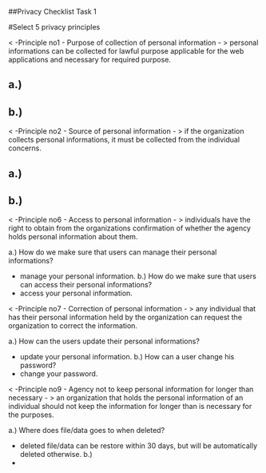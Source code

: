 ##Privacy Checklist Task 1 


#Select 5 privacy principles 

< -Principle no1 - Purpose of collection of personal information - >
 personal informations can be collected for lawful purpose applicable for the web applications and necessary for required purpose.

 a.)
- 
 b.)
-

< -Principle no2 - Source of personal information - >
 if the organization collects personal informations, it must be collected from the individual concerns.

 a.)
-
 b.)
-

< -Principle no6 - Access to personal information - >
 individuals have the right to obtain from the organizations confirmation of whether the agency holds personal information about them.
 
 a.) How do we make sure that users can manage their personal informations?
- manage your personal information.
 b.) How do we make sure that users can access their personal informations?
- access your personal information.

< -Principle no7 - Correction of personal information - >
 any individual that has their personal information held by the organization can request the organization to correct the information.

 a.) How can the users update their personal informations?
- update your personal information.
 b.) How can a user change his password?
- change your password.

< -Principle no9 - Agency not to keep personal information for longer than necessary - >
 an organization that holds the personal information of an individual should not keep the information for longer than is necessary for the purposes.

 a.) Where does file/data goes to when deleted?
- deleted file/data can be restore within 30 days, but will be automatically deleted otherwise.
 b.)
-
